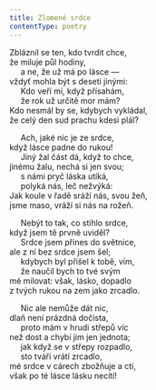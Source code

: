 ```yaml
---
title: Zlomené srdce
contentType: poetry
---
```


<section>

Zbláznil se ten, kdo tvrdit chce,  
že miluje půl hodiny,  
     a ne, že už má po lásce —  
vždyť mohla být s deseti jinými:  
     Kdo veří mi, když přísahám,  
     že rok už určitě mor mám?  
Kdo nesmál by se, kdybych vykládal,  
že celý den sud prachu kdesi plál?

</section>

<section>

     Ach, jaké nic je ze srdce,  
když lásce padne do rukou!  
     Jiný žal část dá, když to chce,  
jinému žalu, nechá si jen svou;  
     s námi pryč láska utíká,  
     polyká nás, leč nežvýká:  
Jak koule v řadě sráží nás, svou žeň,  
jsme maso, vráží si nás na rožeň.

</section>

<section>

     Nebýt to tak, co stihlo srdce,  
když jsem tě prvně uviděl?  
     Srdce jsem přines do světnice,  
ale z ní bez srdce jsem šel;  
     kdybych byl přišel k tobě, vím,  
     že naučil bych to tvé svým  
mé milovat: však, lásko, dopadlo  
z tvých rukou na zem jako zrcadlo.

</section>

<section>

     Nic ale nemůže dát nic,  
dlaň není prázdná dočista,  
     proto mám v hrudi střepů víc  
než dost a chybí jim jen jednota;  
     jak když se v střepy rozpadlo,  
     sto tváří vrátí zrcadlo,  
mé srdce v cárech zbožňuje a ctí,  
však po té lásce lásku necítí!

</section>
